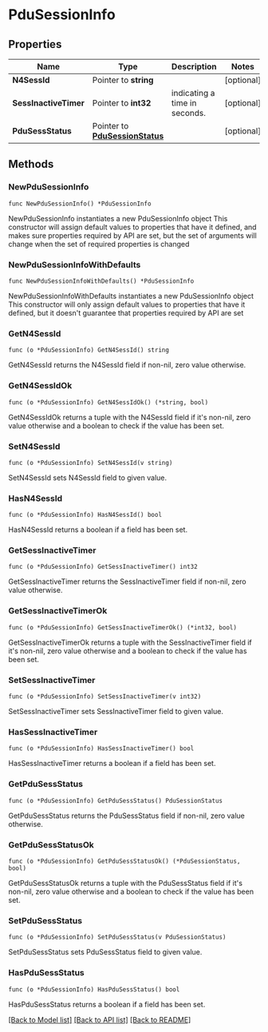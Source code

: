 # PduSessionInfo

## Properties

Name | Type | Description | Notes
------------ | ------------- | ------------- | -------------
**N4SessId** | Pointer to **string** |  | [optional] 
**SessInactiveTimer** | Pointer to **int32** | indicating a time in seconds. | [optional] 
**PduSessStatus** | Pointer to [**PduSessionStatus**](PduSessionStatus.md) |  | [optional] 

## Methods

### NewPduSessionInfo

`func NewPduSessionInfo() *PduSessionInfo`

NewPduSessionInfo instantiates a new PduSessionInfo object
This constructor will assign default values to properties that have it defined,
and makes sure properties required by API are set, but the set of arguments
will change when the set of required properties is changed

### NewPduSessionInfoWithDefaults

`func NewPduSessionInfoWithDefaults() *PduSessionInfo`

NewPduSessionInfoWithDefaults instantiates a new PduSessionInfo object
This constructor will only assign default values to properties that have it defined,
but it doesn't guarantee that properties required by API are set

### GetN4SessId

`func (o *PduSessionInfo) GetN4SessId() string`

GetN4SessId returns the N4SessId field if non-nil, zero value otherwise.

### GetN4SessIdOk

`func (o *PduSessionInfo) GetN4SessIdOk() (*string, bool)`

GetN4SessIdOk returns a tuple with the N4SessId field if it's non-nil, zero value otherwise
and a boolean to check if the value has been set.

### SetN4SessId

`func (o *PduSessionInfo) SetN4SessId(v string)`

SetN4SessId sets N4SessId field to given value.

### HasN4SessId

`func (o *PduSessionInfo) HasN4SessId() bool`

HasN4SessId returns a boolean if a field has been set.

### GetSessInactiveTimer

`func (o *PduSessionInfo) GetSessInactiveTimer() int32`

GetSessInactiveTimer returns the SessInactiveTimer field if non-nil, zero value otherwise.

### GetSessInactiveTimerOk

`func (o *PduSessionInfo) GetSessInactiveTimerOk() (*int32, bool)`

GetSessInactiveTimerOk returns a tuple with the SessInactiveTimer field if it's non-nil, zero value otherwise
and a boolean to check if the value has been set.

### SetSessInactiveTimer

`func (o *PduSessionInfo) SetSessInactiveTimer(v int32)`

SetSessInactiveTimer sets SessInactiveTimer field to given value.

### HasSessInactiveTimer

`func (o *PduSessionInfo) HasSessInactiveTimer() bool`

HasSessInactiveTimer returns a boolean if a field has been set.

### GetPduSessStatus

`func (o *PduSessionInfo) GetPduSessStatus() PduSessionStatus`

GetPduSessStatus returns the PduSessStatus field if non-nil, zero value otherwise.

### GetPduSessStatusOk

`func (o *PduSessionInfo) GetPduSessStatusOk() (*PduSessionStatus, bool)`

GetPduSessStatusOk returns a tuple with the PduSessStatus field if it's non-nil, zero value otherwise
and a boolean to check if the value has been set.

### SetPduSessStatus

`func (o *PduSessionInfo) SetPduSessStatus(v PduSessionStatus)`

SetPduSessStatus sets PduSessStatus field to given value.

### HasPduSessStatus

`func (o *PduSessionInfo) HasPduSessStatus() bool`

HasPduSessStatus returns a boolean if a field has been set.


[[Back to Model list]](../README.md#documentation-for-models) [[Back to API list]](../README.md#documentation-for-api-endpoints) [[Back to README]](../README.md)


